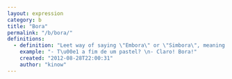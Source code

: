 ```yaml
---
layout: expression
category: b
title: "Bora"
permalink: "/b/bora/"
definitions:
  - definition: "Leet way of saying \"Embora\" or \"Simbora\", meaning \"let's go\"."
    example: "- T\u00e1 a fim de um pastel? \n- Claro! Bora!"
    created: "2012-08-28T22:00:31"
    author: "kinow"
---
```

